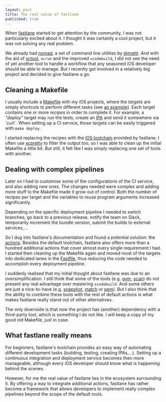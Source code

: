 ```yaml
---
layout: post
title: The real value of fastlane
published: true
---
```

When [fastlane](https://fastlane.tools) started to get attention by the community, I was not particularly excited about it. I thought it was certainly a cool project, but it was not solving any real problem.

<!--more-->

We already had [nomad](https://github.com/nomad), a set of command line utilities by [@mattt](https://twitter.com/mattt). And with the aid of [xctool](https://github.com/facebook/xctool), `xcrun` and the improved `xcodebuild`, I did not see the need of yet another tool to handle a workflow that any seasoned iOS developer should be able to manage. But I recently got involved in a relatively big project and decided to give fastlane a go.


## Cleaning a Makefile
I usually include a [Makefile](https://www.gnu.org/software/make/manual/make.html#Introduction) with my iOS projects, where the *targets* are simply shortcuts to perform different tasks (see [an example](https://gist.github.com/elitalon/0f482d02e8fcaecf0da2)). Each target contains one or more *recipes* in order to complete it. For example, a *"deploy"* target may run the tests, create an [IPA](https://en.wikipedia.org/wiki/.ipa_(file_extension)) and send it somewhere via `curl`. When setting up a CI service, those targets can be easily triggered with `make deploy`.

I started replacing the recipes with the [iOS toolchain](https://github.com/fastlane/fastlane/blob/7aeb29aea2eb437f8c6bd79f9c657528f160a3d0/README.md#fastlane-toolchain) provided by fastlane. I often use [xcpretty](https://github.com/supermarin/xcpretty) to filter the output too, so I was able to clean up the initial Makefile a little bit. But still, it felt like I was simply replacing one set of tools with another.


## Dealing with complex pipelines
Later on I had to customise some of the configurations of the CI service, and also adding new ones. The changes needed were complex and adding more stuff to the Makefile made it grow out of control. Both the number of recipes per target and the variables to reuse program arguments increased significantly.

Depending on the specific deployment pipeline I needed to switch branches, go back to a previous release, notify the team on Slack, temporarily increment the bundle version, submit the builds to external services,…

So I dug into fastlane's documentation and found a potential solution: the [actions](https://github.com/fastlane/fastlane/blob/master/docs/Actions.md). Besides the default toolchain, fastlane also offers more than a hundred additional actions that cover almost every single requirement I had. I started then cleaning up the Makefile again and moved most of the targets into dedicated lanes in the [Fastfile](https://github.com/fastlane/fastlane/tree/master/docs), thus reducing the code needed to accomplish every deployment pipeline.

I suddenly realised that my initial thought about fastlane was due to an oversimplification. I still think that some of the tools (e.g. [gym](https://github.com/fastlane/gym), [scan](https://github.com/fastlane/scan)) do not present any real advantage over mastering `xcodebuild`. And some others are just a nice-to-have (e.g. [snapshot](https://github.com/fastlane/snapshot), [match](https://github.com/fastlane/match) or [pem](https://github.com/fastlane/pem)). But I also think that the ability to combine these tools with the rest of default actions is what makes fastlane really stand out of other alternatives.

The only downside is that now the project has (another) dependency with a third-party tool, which is something I do not like. I will keep a copy of my good old Makefile, just in case.

## What fastlane really means
For beginners, fastlane's toolchain provides an easy way of automating different development tasks (building, testing, creating IPAs,…). Setting up a continuous integration and deployment service becomes then more manageable, although every iOS developer should know what is happening behind the scenes.

However, for me the real value of fastlane lies in the ecosystem surrounding it. By offering a way to integrate additional actions, fastlane has rather become a framework that allows developers to implement really complex pipelines beyond the scope of the default tools.
